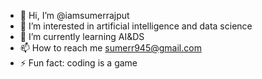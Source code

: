 - 👋 Hi, I’m @iamsumerrajput
- 👀 I’m interested in artificial intelligence and data science 
- 🌱 I’m currently learning AI&DS
- 📫 How to reach me sumerr945@gmail.com
- ⚡ Fun fact: coding is a game 

<!---
iamsumerrajput/iamsumerrajput is a ✨ special ✨ repository because its `README.md` (this file) appears on your GitHub profile.
You can click the Preview link to take a look at your changes.
--->
